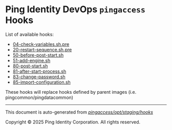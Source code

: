 
# Ping Identity DevOps `pingaccess` Hooks
List of available hooks:
* [04-check-variables.sh.pre](04-check-variables.sh.pre.md)
* [20-restart-sequence.sh.pre](20-restart-sequence.sh.pre.md)
* [50-before-post-start.sh](50-before-post-start.sh.md)
* [51-add-engine.sh](51-add-engine.sh.md)
* [80-post-start.sh](80-post-start.sh.md)
* [81-after-start-process.sh](81-after-start-process.sh.md)
* [83-change-password.sh](83-change-password.sh.md)
* [85-import-configuration.sh](85-import-configuration.sh.md)

These hooks will replace hooks defined by parent images (i.e. pingcommon/pingdatacommon)

---
This document is auto-generated from _[pingaccess/opt/staging/hooks](https://github.com/pingidentity/pingidentity-docker-builds/blob/master/pingaccess/opt/staging/hooks)_

Copyright © 2025 Ping Identity Corporation. All rights reserved.
